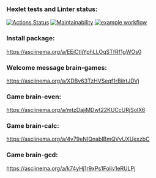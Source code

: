 ### Hexlet tests and Linter status:
[![Actions Status](https://github.com/Abra19/frontend-project-lvl1/workflows/hexlet-check/badge.svg)](https://github.com/Abra19/frontend-project-lvl1/actions)
[![Maintainability](https://api.codeclimate.com/v1/badges/a99a88d28ad37a79dbf6/maintainability)](https://codeclimate.com/github/codeclimate/codeclimate/maintainability)
[![example workflow](https://github.com/Abra19/frontend-project-lvl1/actions/workflows/lint.yml/badge.svg)](https://github.com/Abra19/frontend-project-lvl1/actions)
### Install package:
https://asciinema.org/a/EEiCtIjYphLLOqSTfRf1gWOs0
### Welcome message brain-games:
https://asciinema.org/a/XDBv63TzHVSeqf1rBilrtJDVj
### Game brain-even:
https://asciinema.org/a/mtzDajiMDwt22KUCcURjSolX6
### Game brain-calc:
https://asciinema.org/a/4v79eNIQnablBmQVvUXUexzbC
### Game brain-gcd:
https://asciinema.org/a/k74yHj1r9xPs1Foliv1eRULPj
